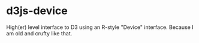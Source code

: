 d3js-device
===========

High(er) level interface to D3 using an R-style "Device" interface. Because I am old and crufty like that.